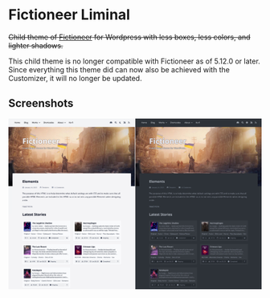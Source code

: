 # Fictioneer Liminal

~~Child theme of [Fictioneer](https://github.com/Tetrakern/fictioneer) for Wordpress with less boxes, less colors, and lighter shadows.~~

This child theme is no longer compatible with Fictioneer as of 5.12.0 or later. Since everything this theme did can now also be achieved with the Customizer, it will no longer be updated.

## Screenshots

![Liminal Child Theme](repo/assets/liminal_child_theme_preview.jpg?raw=true)
